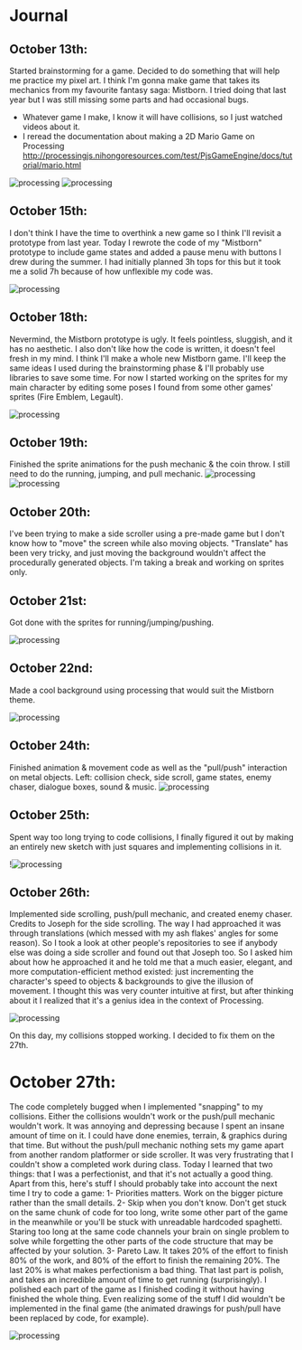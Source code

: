 # Journal

## October 13th:
Started brainstorming for a game. Decided to do something that will help me practice my pixel art. I think I'm gonna make game that takes its mechanics from my favourite fantasy saga: Mistborn. I tried doing that last year but I was still missing some parts and had occasional bugs.
  - Whatever game I make, I know it will have collisions, so I just watched videos about it.
  - I reread the documentation about making a 2D Mario Game on Processing  http://processingjs.nihongoresources.com/test/PjsGameEngine/docs/tutorial/mario.html
  
  ![processing](https://github.com/soablackwhite/Intro-to-IM/blob/master/midtermProject/notes1.jpg)
  ![processing](https://github.com/soablackwhite/Intro-to-IM/blob/master/midtermProject/notes2.jpg)


## October 15th:
I don't think I have the time to overthink a new game so I think I'll revisit a prototype from last year. Today I rewrote the code of my "Mistborn" prototype to include game states and added a pause menu with buttons I drew during the summer. I had initially planned 3h tops for this but it took me a solid 7h because of how unflexible my code was.


![processing](https://github.com/soablackwhite/Intro-to-IM/blob/master/midtermProject/OmarOuldAli_GIF.gif)

## October 18th:
Nevermind, the Mistborn prototype is ugly. It feels pointless, sluggish, and it has no aesthetic. I also don't like how the code is written, it doesn't feel fresh in my mind. I think I'll make a whole new Mistborn game. I'll keep the same ideas I used during the brainstorming phase & I'll probably use libraries to save some time. For now I started working on the sprites for my main character by editing some poses I found from some other games' sprites (Fire Emblem, Legault).

![processing](https://github.com/soablackwhite/Intro-to-IM/blob/master/midtermProject/aseprite.png)

## October 19th: 
Finished the sprite animations for the push mechanic & the coin throw. I still need to do the running, jumping, and pull mechanic.
![processing](https://github.com/soablackwhite/Intro-to-IM/blob/master/midtermProject/coin_throw.gif)
![processing](https://github.com/soablackwhite/Intro-to-IM/blob/master/midtermProject/steel_push.gif)

## October 20th:
I've been trying to make a side scroller using a pre-made game but I don't know how to "move" the screen while also moving objects. "Translate" has been very tricky, and just moving the background wouldn't affect the procedurally generated objects. I'm taking a break and working on sprites only.

## October 21st:
Got done with the sprites for running/jumping/pushing.

![processing](https://github.com/soablackwhite/Intro-to-IM/blob/master/midtermProject/spr_sheet.gif)

## October 22nd:
Made a cool background using processing that would suit the Mistborn theme.

![processing](https://github.com/soablackwhite/Intro-to-IM/blob/master/midtermProject/ash.gif)

## October 24th:
Finished animation & movement code as well as the "pull/push" interaction on metal objects. Left: collision check, side scroll, game states, enemy chaser, dialogue boxes, sound & music.
![processing](https://github.com/soablackwhite/Intro-to-IM/blob/master/midtermProject/game0.gif)

## October 25th:
Spent way too long trying to code collisions, I finally figured it out by making an entirely new sketch with just squares and implementing collisions in it.

!![processing](https://github.com/soablackwhite/Intro-to-IM/blob/master/midtermProject/collision.gif)

## October 26th:
Implemented side scrolling, push/pull mechanic, and created enemy chaser. Credits to Joseph for the side scrolling. The way I had approached it was through translations (which messed with my ash flakes' angles for some reason). So I took a look at other people's repositories to see if anybody else was doing a side scroller and found out that Joseph too. So I asked him about how he approached it and he told me that a much easier, elegant, and more computation-efficient method existed: just incrementing the character's speed to objects & backgrounds to give the illusion of movement. I thought this was very counter intuitive at first, but after thinking about it I realized that it's a genius idea in the context of Processing.

![processing](https://github.com/soablackwhite/Intro-to-IM/blob/master/midtermProject/prototype.gif)

On this day, my collisions stopped working. I decided to fix them on the 27th.

# October 27th: 
The code completely bugged when I implemented "snapping" to my collisions. Either the collisions wouldn't work or the push/pull mechanic wouldn't work. It was annoying and depressing because I spent an insane amount of time on it. I could have done enemies, terrain, & graphics during that time. But without the push/pull mechanic nothing sets my game apart from another random platformer or side scroller. It was very frustrating that I couldn't show a completed work during class. Today I learned that two things: that I was a perfectionist, and that it's not actually a good thing. Apart from this, here's stuff I should probably take into account the next time I try to code a game:
1- Priorities matters. Work on the bigger picture rather than the small details.
2- Skip when you don't know. Don't get stuck on the same chunk of code for too long, write some other part of the game in the meanwhile or you'll be stuck with unreadable hardcoded spaghetti. Staring too long at the same code channels your brain on single problem to solve while forgetting the other parts of the code structure that may be affected by your solution.
3- Pareto Law. It takes 20% of the effort to finish 80% of the work, and 80% of the effort to finish the remaining 20%. The last 20% is what makes perfectionism a bad thing. That last part is polish, and takes an incredible amount of time to get running (surprisingly). I polished each part of the game as I finished coding it without having finished the whole thing. Even realizing some of the stuff I did wouldn't be implemented in the final game (the animated drawings for push/pull have been replaced by code, for example).

![processing](https://github.com/soablackwhite/Intro-to-IM/blob/master/midtermProject/v0.9.gif)
